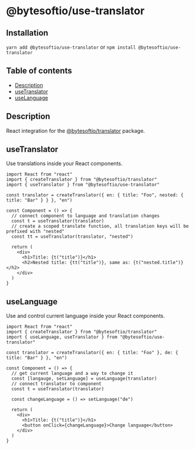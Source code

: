 # @bytesoftio/use-translator

## Installation

`yarn add @bytesoftio/use-translator` or `npm install @bytesoftio/use-translator`

## Table of contents

<!-- START doctoc generated TOC please keep comment here to allow auto update -->
<!-- DON'T EDIT THIS SECTION, INSTEAD RE-RUN doctoc TO UPDATE -->


- [Description](#description)
- [useTranslator](#usetranslator)
- [useLanguage](#uselanguage)

<!-- END doctoc generated TOC please keep comment here to allow auto update -->

## Description

React integration for the [@bytesoftio/translator](https://github.com/bytesoftio/translator) package.

## useTranslator

Use translations inside your React components.

```tsx
import React from "react"
import { createTranslator } from "@bytesoftio/translator"
import { useTranslator } from "@bytesoftio/use-translator"

const translator = createTranslator({ en: { title: "Foo", nested: { title: "Bar" } } }, "en")

const Component = () => {
  // connect component to language and translation changes
  const t = useTranslator(translator)
  // create a scoped translate function, all translation keys will be prefixed with "nested"
  const tt = useTranslator(translator, "nested")

  return (
    <div>
      <h1>Title: {t("title")}</h1>
      <h2>Nested title: {tt("title")}, same as: {t("nested.title")}</h2>
    </div>
  )
}
```

## useLanguage

Use and control current language inside your React components.

```tsx
import React from "react"
import { createTranslator } from "@bytesoftio/translator"
import { useLanguage, useTranslator } from "@bytesoftio/use-translator"

const translator = createTranslator({ en: { title: "Foo" }, de: { title: "Bar" } }, "en")

const Component = () => {
  // get current language and a way to change it
  const [langauge, setLanguage] = useLanguage(translator)
  // connect translator to component
  const t = useTranslator(translator)

  const changeLanguage = () => setLanguage("de")

  return (
    <div>
      <h1>Title: {t("title")}</h1>
      <button onClick={changeLanguage}>Change language</button>
    </div>
  )
}
```